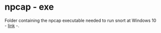 # npcap - exe

Folder containing the npcap executable needed to run snort at Windows 10 - [link](https://nmap.org/npcap/#download) -.
